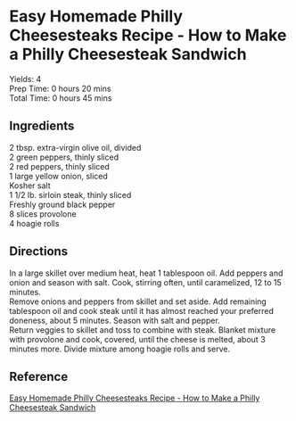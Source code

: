 # Easy Homemade Philly Cheesesteaks Recipe - How to Make a Philly Cheesesteak Sandwich

Yields: 4  
Prep Time: 0 hours 20 mins  
Total Time: 0 hours 45 mins  

## Ingredients  
2 tbsp. extra-virgin olive oil, divided  
2 green peppers, thinly sliced  
2 red peppers, thinly sliced  
1 large yellow onion, sliced  
Kosher salt  
1 1/2 lb. sirloin steak, thinly sliced  
Freshly ground black pepper  
8 slices provolone  
4 hoagie rolls  

## Directions  
In a large skillet over medium heat, heat 1 tablespoon oil. Add peppers and onion and season with salt. Cook, stirring often, until caramelized, 12 to 15 minutes.  
Remove onions and peppers from skillet and set aside. Add remaining tablespoon oil and cook steak until it has almost reached your preferred doneness, about 5 minutes. Season with salt and pepper.  
Return veggies to skillet and toss to combine with steak. Blanket mixture with provolone and cook, covered, until the cheese is melted, about 3 minutes more. Divide mixture among hoagie rolls and serve.  

## Reference  
[Easy Homemade Philly Cheesesteaks Recipe - How to Make a Philly Cheesesteak Sandwich](https://www.delish.com/cooking/recipe-ideas/recipes/a54006/easy-homemade-philly-cheesesteak-recipe/)  